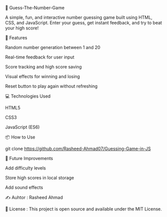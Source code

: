 🎯 Guess-The-Number-Game

A simple, fun, and interactive number guessing game built using HTML, CSS, and JavaScript. Enter your guess, get instant feedback, and try to beat your high score!

🚀 Features

Random number generation between 1 and 20

Real-time feedback for user input

Score tracking and high score saving

Visual effects for winning and losing

Reset button to play again without refreshing

💻 Technologies Used

HTML5

CSS3

JavaScript (ES6)

📦 How to Use

git clone https://github.com/Rasheed-Ahmad07/Guessing-Game-in-JS

📌 Future Improvements

Add difficulty levels

Store high scores in local storage

Add sound effects

✍️ Auhtor : Rasheed Ahmad

📃 License : This project is open source and available under the MIT License.
